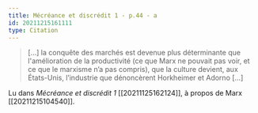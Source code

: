 ```yaml
---
title: Mécréance et discrédit 1 - p.44 - a
id: 20211215161111
type: Citation
---
```


> […] la conquête des marchés est devenue plus déterminante que l'amélioration de la productivité (ce que Marx ne pouvait pas voir, et ce que le marxisme n’a pas compris), que la culture devient, aux États-Unis, l’industrie que dénoncèrent Horkheimer et Adorno […]

Lu dans *Mécréance et discrédit 1* [[20211125162124]], à propos de Marx [[20211215104540]].